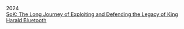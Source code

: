2024  
[SoK: The Long Journey of Exploiting and Defending the Legacy of King Harald Bluetooth](https://ieeexplore.ieee.org/stamp/stamp.jsp?tp=&arnumber=10646695)
